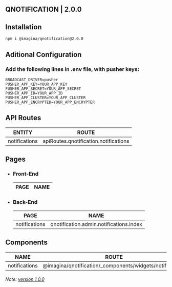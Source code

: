 ## QNOTIFICATION  | 2.0.0

## Installation

`` npm i @imagina/qnotification@2.0.0 ``

## Aditional Configuration
  ### Add the following lines in .env file, with pusher keys:

  ```
  BROADCAST_DRIVER=pusher
  PUSHER_APP_KEY=YOUR_APP_KEY
  PUSHER_APP_SECRET=YOUR_APP_SECRET
  PUSHER_APP_ID=YOUR_APP_ID
  PUSHER_APP_CLUSTER=YOUR_APP_CLUSTER
  PUSHER_APP_ENCRYPTED=YOUR_APP_ENCRYPTER
  ```

## API Routes

| ENTITY  | ROUTE |
| ------------- | ------------- |
| notifications  | apiRoutes.qnotification.notifications  |

## Pages
- ### Front-End

   | PAGE | NAME |
   | ------------- | ------------- |
  
- ### Back-End

   | PAGE | NAME |
   | ------------- | ------------- |
   | notifications  | qnotification.admin.notifications.index  |
  
## Components  

  | NAME | ROUTE |
  | ------------- | ------------- |
  | notifications | @imagina/qnotification/_components/widgets/notifications |
 
 
 ###### Note: [version 1.0.0](https://github.com/imagina/qnotification/tree/1.0.0)
